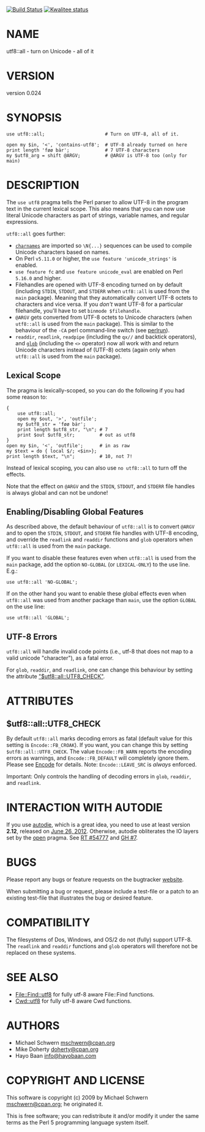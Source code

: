 [![Build Status](https://travis-ci.org/doherty/utf8-all.svg?branch=master)](https://travis-ci.org/doherty/utf8-all)
[![Kwalitee status](http://cpants.cpanauthors.org/dist/utf8-all.png)](http://cpants.charsbar.org/dist/overview/utf8-all)

# NAME

utf8::all - turn on Unicode - all of it

# VERSION

version 0.024

# SYNOPSIS

    use utf8::all;                      # Turn on UTF-8, all of it.

    open my $in, '<', 'contains-utf8';  # UTF-8 already turned on here
    print length 'føø bār';             # 7 UTF-8 characters
    my $utf8_arg = shift @ARGV;         # @ARGV is UTF-8 too (only for main)

# DESCRIPTION

The `use utf8` pragma tells the Perl parser to allow UTF-8 in the
program text in the current lexical scope. This also means that you
can now use literal Unicode characters as part of strings, variable
names, and regular expressions.

`utf8::all` goes further:

- [`charnames`](https://metacpan.org/pod/charnames) are imported so `\N{...}` sequences can be
used to compile Unicode characters based on names.
- On Perl `v5.11.0` or higher, the `use feature 'unicode_strings'` is
enabled.
- `use feature fc` and `use feature unicode_eval` are enabled on Perl
`5.16.0` and higher.
- Filehandles are opened with UTF-8 encoding turned on by default
(including `STDIN`, `STDOUT`, and `STDERR` when `utf8::all` is
used from the `main` package). Meaning that they automatically
convert UTF-8 octets to characters and vice versa. If you _don't_
want UTF-8 for a particular filehandle, you'll have to set `binmode
$filehandle`.
- `@ARGV` gets converted from UTF-8 octets to Unicode characters (when
`utf8::all` is used from the `main` package). This is similar to the
behaviour of the `-CA` perl command-line switch (see [perlrun](https://metacpan.org/pod/perlrun)).
- `readdir`, `readlink`, `readpipe` (including the `qx//` and
backtick operators), and [`glob`](https://metacpan.org/pod/perlfunc#glob) (including the `<>` operator) now all work with and return Unicode characters
instead of (UTF-8) octets (again only when `utf8::all` is used from
the `main` package).

## Lexical Scope

The pragma is lexically-scoped, so you can do the following if you had
some reason to:

    {
        use utf8::all;
        open my $out, '>', 'outfile';
        my $utf8_str = 'føø bār';
        print length $utf8_str, "\n"; # 7
        print $out $utf8_str;         # out as utf8
    }
    open my $in, '<', 'outfile';      # in as raw
    my $text = do { local $/; <$in>};
    print length $text, "\n";         # 10, not 7!

Instead of lexical scoping, you can also use `no utf8::all` to turn
off the effects.

Note that the effect on `@ARGV` and the `STDIN`, `STDOUT`, and
`STDERR` file handles is always global and can not be undone!

## Enabling/Disabling Global Features

As described above, the default behaviour of `utf8::all` is to
convert `@ARGV` and to open the `STDIN`, `STDOUT`, and `STDERR`
file handles with UTF-8 encoding, and override the `readlink` and
`readdir` functions and `glob` operators when `utf8::all` is used
from the `main` package.

If you want to disable these features even when `utf8::all` is used
from the `main` package, add the option `NO-GLOBAL` (or
`LEXICAL-ONLY`) to the use line. E.g.:

    use utf8::all 'NO-GLOBAL';

If on the other hand you want to enable these global effects even when
`utf8::all` was used from another package than `main`, use the
option `GLOBAL` on the use line:

    use utf8::all 'GLOBAL';

## UTF-8 Errors

`utf8::all` will handle invalid code points (i.e., utf-8 that does
not map to a valid unicode "character"), as a fatal error.

For `glob`, `readdir`, and `readlink`, one can change this
behaviour by setting the attribute ["$utf8::all::UTF8\_CHECK"](#utf8-all-utf8_check).

# ATTRIBUTES

## $utf8::all::UTF8\_CHECK

By default `utf8::all` marks decoding errors as fatal (default value
for this setting is `Encode::FB_CROAK`). If you want, you can change this by
setting `$utf8::all::UTF8_CHECK`. The value `Encode::FB_WARN` reports
the encoding errors as warnings, and `Encode::FB_DEFAULT` will completely
ignore them. Please see [Encode](https://metacpan.org/pod/Encode) for details. Note: `Encode::LEAVE_SRC` is
_always_ enforced.

Important: Only controls the handling of decoding errors in `glob`,
`readdir`, and `readlink`.

# INTERACTION WITH AUTODIE

If you use [autodie](https://metacpan.org/pod/autodie), which is a great idea, you need to use at least
version **2.12**, released on [June 26,
2012](https://metacpan.org/source/PJF/autodie-2.12/Changes#L3).
Otherwise, autodie obliterates the IO layers set by the [open](https://metacpan.org/pod/open)
pragma. See [RT
\#54777](https://rt.cpan.org/Ticket/Display.html?id=54777) and [GH
\#7](https://github.com/doherty/utf8-all/issues/7).

# BUGS

Please report any bugs or feature requests on the bugtracker
[website](https://github.com/doherty/utf8-all/issues).

When submitting a bug or request, please include a test-file or a
patch to an existing test-file that illustrates the bug or desired
feature.

# COMPATIBILITY

The filesystems of Dos, Windows, and OS/2 do not (fully) support
UTF-8. The `readlink` and `readdir` functions and `glob` operators
will therefore not be replaced on these systems.

# SEE ALSO

- [File::Find::utf8](https://metacpan.org/pod/File::Find::utf8) for fully utf-8 aware File::Find functions.
- [Cwd::utf8](https://metacpan.org/pod/Cwd::utf8) for fully utf-8 aware Cwd functions.

# AUTHORS

- Michael Schwern <mschwern@cpan.org>
- Mike Doherty <doherty@cpan.org>
- Hayo Baan <info@hayobaan.com>

# COPYRIGHT AND LICENSE

This software is copyright (c) 2009 by Michael Schwern <mschwern@cpan.org>; he originated it.

This is free software; you can redistribute it and/or modify it under
the same terms as the Perl 5 programming language system itself.
